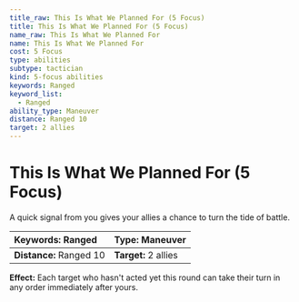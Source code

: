 ```yaml
---
title_raw: This Is What We Planned For (5 Focus)
title: This Is What We Planned For (5 Focus)
name_raw: This Is What We Planned For
name: This Is What We Planned For
cost: 5 Focus
type: abilities
subtype: tactician
kind: 5-focus abilities
keywords: Ranged
keyword_list:
  - Ranged
ability_type: Maneuver
distance: Ranged 10
target: 2 allies
---
```


# This Is What We Planned For (5 Focus)

A quick signal from you gives your allies a chance to turn the tide of battle.

<!-- @nosort -->

| **Keywords:** Ranged    | **Type:** Maneuver   |
| :---------------------- | :------------------- |
| **Distance:** Ranged 10 | **Target:** 2 allies |

**Effect:** Each target who hasn't acted yet this round can take their turn in any order immediately after yours.
